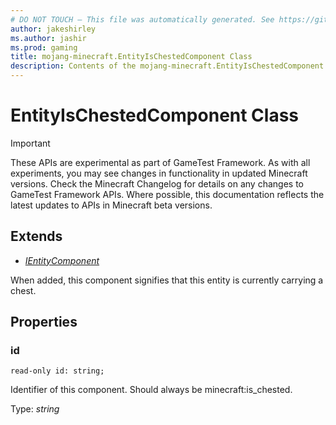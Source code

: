 ```yaml
---
# DO NOT TOUCH — This file was automatically generated. See https://github.com/Mojang/MinecraftScriptingApiDocsGenerator to modify descriptions, examples, etc.
author: jakeshirley
ms.author: jashir
ms.prod: gaming
title: mojang-minecraft.EntityIsChestedComponent Class
description: Contents of the mojang-minecraft.EntityIsChestedComponent class.
---
```

# EntityIsChestedComponent Class
>[!IMPORTANT]
>These APIs are experimental as part of GameTest Framework. As with all experiments, you may see changes in functionality in updated Minecraft versions. Check the Minecraft Changelog for details on any changes to GameTest Framework APIs. Where possible, this documentation reflects the latest updates to APIs in Minecraft beta versions.

## Extends
- [*IEntityComponent*](IEntityComponent.md)

When added, this component signifies that this entity is currently carrying a chest.

## Properties
### **id**
`read-only id: string;`

Identifier of this component. Should always be minecraft:is_chested.

Type: *string*

